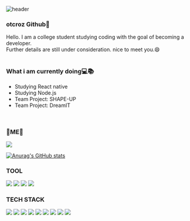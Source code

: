 ![header](https://capsule-render.vercel.app/api?type=waving&color=timeGradient&height=300&section=header&text=yxxyn's&nbsp;Github%20&fontSize=90&animation=twinkling)
<div align="left">
<h3> otcroz Github👋 </h3>
Hello. I am a college student studying coding with the goal of becoming a developer. <br>
  Further details are still under consideration. nice to meet you.😄<br><br>

  <h3> What i am currently doing💻📚 </h3>
  <ul>
    <li> Studying React native
    <li> Studying Node.js
    <li> Team Project: SHAPE-UP
    <li> Team Project: DreamIT
  </ul>
  
  <br>
<h3> 💖ME💖 </h3>

<a href="mailto:dbtndus0527@gmail.com" target="_blank"><img src="https://img.shields.io/badge/Gmail-EA4335?style=flat-square&logo=Gmail&logoColor=white"/>
  
  [![Anurag's GitHub stats](https://github-readme-stats.vercel.app/api?username=otcroz&show_icons=true&theme=dracula)](https://github.com/anuraghazra/github-readme-stats)


<h3> TOOL </h3>
<img src="https://img.shields.io/badge/Visual Studio Code-007ACC?style=flat-square&logo=Visual Studio Code&logoColor=white" />
<img src="https://img.shields.io/badge/Django-092E20?style=flat-square&logo=Django&logoColor=white"/>
<img src="https://img.shields.io/badge/Figma-F24E1E?style=flat-square&logo=Figma&logoColor=white"/>
<img src="https://img.shields.io/badge/Android-3DDC84?style=flat-square&logo=Android&logoColor=white"/>
<br>
<h3> TECH STACK </h3>
<img src="https://img.shields.io/badge/Python-3776AB?style=flat-square&logo=Python&logoColor=white"/> 
  <img src="https://img.shields.io/badge/C-A8B9CC?style=flat-square&logo=C&logoColor=white"/>
<img src="https://img.shields.io/badge/C++-00599C?style=flat-square&logo=c%2B%2B&&logoColor=white"/>
<img src="https://img.shields.io/badge/Java-007396?style=flat-square&logo=Java&logoColor=white"/>
  <img src="https://img.shields.io/badge/Kotlin-7F52FF?style=flat-square&logo=Kotlin&logoColor=white"/>
<img src="https://img.shields.io/badge/HTML5-E34F26?style=flat-square&logo=HTML5&logoColor=white"/>
<img src="https://img.shields.io/badge/CSS3-1572B6?style=flat-square&logo=CSS3&logoColor=white"/>
<img src="https://img.shields.io/badge/JavaScript-F7DF1E?style=flat-square&logo=JavaScript&logoColor=white"/>
  <img src="https://img.shields.io/badge/React-61DAFB?style=flat-square&logo=React&logoColor=white"/>
<br>

  </div>

  
<!--
**yxxyn20/yxxyn20** is a ✨ _special_ ✨ repository because its `README.md` (this file) appears on your GitHub profile.

Here are some ideas to get you started:

- 🔭 I’m currently working on ...
- 🌱 I’m currently learning ...
- 👯 I’m looking to collaborate on ...
- 🤔 I’m looking for help with ...
- 💬 Ask me about ...
- 📫 How to reach me: ...
- 😄 Pronouns: ...
- ⚡ Fun fact: ...
-->
